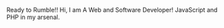 Ready to Rumble!!
Hi, I am A Web and Software Developer!
JavaScript and PHP in my arsenal.
<!---
mbstyles2/mbstyles2 is a ✨ special ✨ repository because its `README.md` (this file) appears on your GitHub profile.
You can click the Preview link to take a look at your changes.
--->

 
